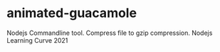 # animated-guacamole
Nodejs Commandline tool. Compress file to gzip compression. Nodejs Learning Curve 2021
